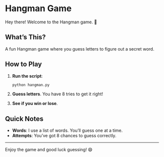 # Hangman Game

Hey there! Welcome to the Hangman game. 🎉

## What’s This?

A fun Hangman game where you guess letters to figure out a secret word. 

## How to Play

1. **Run the script**:
    ```bash
    python hangman.py
    ```

2. **Guess letters**. You have 8 tries to get it right!

3. **See if you win or lose**.

## Quick Notes

- **Words**: I use a list of words. You’ll guess one at a time.
- **Attempts**: You’ve got 8 chances to guess correctly.


---

Enjoy the game and good luck guessing! 😄
